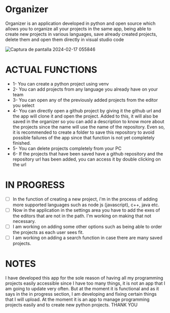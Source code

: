 # Organizer
Organizer is an application developed in python and open source which allows you to organize all your projects in the same app, being able to create new projects in various languages, save already created projects, delete them and open them directly in visual studio code


![Captura de pantalla 2024-02-17 055846](https://github.com/Nooch98/Organizer/assets/73700510/96493f3b-7965-41d8-beb7-70eefa635f78)

# ACTUAL FUNCTIONS
* 1- You can create a python project using venv
* 2- You can add projects from any language you already have on your team
* 3- You can open any of the previously added projects from the editor you select
* 4- You can directly open a github project by giving it the github url and the app will clone it and open the project. Added to this, it will also be saved in the organizer so you can add a description to know more about the projects since the name will use the name of the repository. Even so, it is recommended to create a folder to save this repository to avoid possible failures of the app since that function is not yet completely finished.
* 5- You can delete projects completely from your PC
* 6- If the projects that have been saved have a github repository and the repository url has been added, you can access it by double clicking on the url

# IN PROGRESS
* [ ] In the function of creating a new project, i'm in the process of adding more supported languages ​​such as node js (javascript), c++, java etc.
* [ ] Now in the application in the settings area you have to add the exes of the editors that are not in the path. I'm working on making that not necessary.
* [ ] I am working on adding some other options such as being able to order the projects as each user sees fit.
* [ ] I am working on adding a search function in case there are many saved projects.

# NOTES
I have developed this app for the sole reason of having all my programming projects easily accessible since I have too many things, it is not an app that I am going to update very often. But at the moment it is functional and as it says in the in progress section, I am developing and fixing certain things that I will upload. At the moment it is an app to manage programming projects easily and to create new python projects.
THANK YOU
